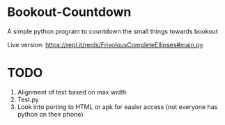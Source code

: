 # Bookout-Countdown
A simple python program to countdown the small things towards bookout

Live version: https://repl.it/repls/FrivolousCompleteEllipses#main.py

# TODO
1. Alignment of text based on max width
2. Test.py
3. Look into porting to HTML or apk for easier access (not everyone has python on their phone)
